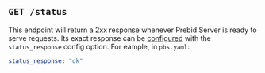 ## `GET /status`

This endpoint will return a 2xx response whenever Prebid Server is ready to serve requests.
Its exact response can be [configured](../developers/configuration.md) with the `status_response`
config option. For eample, in `pbs.yaml`:

```yaml
status_response: "ok"
```
